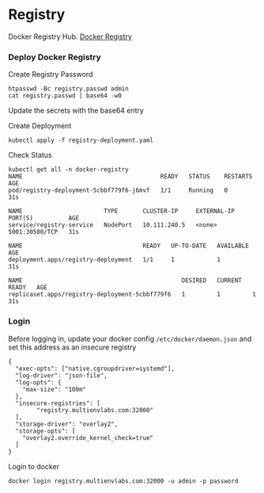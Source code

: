 # Registry 
Docker Registry Hub. [Docker Registry](https://hub.docker.com/_/registry?tab=tags&page=1&name=3.)

### Deploy Docker Registry
Create Registry Password
```
htpasswd -Bc registry.passwd admin
cat registry.passwd | base64 -w0
```
Update the secrets with the base64 entry



Create Deployment
```
kubectl apply -f registry-deployment.yaml
```

Check Status
```
kubectl get all -n docker-registry
NAME                                       READY   STATUS    RESTARTS   AGE
pod/registry-deployment-5cbbf779f6-j6mvf   1/1     Running   0          31s

NAME                       TYPE       CLUSTER-IP     EXTERNAL-IP   PORT(S)          AGE
service/registry-service   NodePort   10.111.240.5   <none>        5001:30500/TCP   31s

NAME                                  READY   UP-TO-DATE   AVAILABLE   AGE
deployment.apps/registry-deployment   1/1     1            1           31s

NAME                                             DESIRED   CURRENT   READY   AGE
replicaset.apps/registry-deployment-5cbbf779f6   1         1         1       31s
```

### Login
Before logging in, update your docker config `/etc/docker/daemon.json` and set this address as an insecure registry
```
{
  "exec-opts": ["native.cgroupdriver=systemd"],
  "log-driver": "json-file",
  "log-opts": {
    "max-size": "100m"
  },
  "insecure-registries": [
        "registry.multienvlabs.com:32000"
  ],
  "storage-driver": "overlay2",
  "storage-opts": [
    "overlay2.override_kernel_check=true"
  ]
}
```

Login to docker
```
docker login registry.multienvlabs.com:32000 -u admin -p password
```
